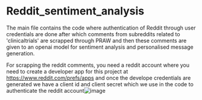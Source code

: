 # Reddit_sentiment_analysis

The main file contains the code where authentication of Reddit through user credentials are done after which comments from subreddits related to 'clinicaltrials' are scrapped through PRAW and then these comments are given to an openai model for sentiment analysis and personalised message generation.


For scrapping the reddit comments, you need a reddit account where you need to create a developer app for this project at https://www.reddit.com/prefs/apps and once the develope credentials are generated we have a client id and client secret which we use in the code to authenticate the reddit account![image](https://github.com/KRITI1997/Reddit_sentiment_analysis/assets/46029875/497d9e64-2f41-41ad-b071-7866c0190576)

